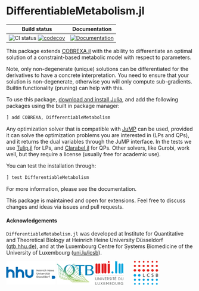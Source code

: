 # DifferentiableMetabolism.jl

| Build status | Documentation |
|:---:|:---:|
| ![CI status](https://github.com/stelmo/DifferentiableMetabolism.jl/workflows/CI/badge.svg) [![codecov](https://codecov.io/gh/stelmo/DifferentiableMetabolism.jl/branch/master/graph/badge.svg?token=A2ui7exGIH)](https://codecov.io/gh/stelmo/DifferentiableMetabolism.jl) | [![Documentation](https://img.shields.io/badge/documentation-8e44ad)](https://stelmo.github.io/DifferentiableMetabolism.jl/dev) |

This package extends [COBREXA.jl](https://github.com/LCSB-BioCore/COBREXA.jl)
with the ability to differentiate an optimal solution of a constraint-based
metabolic model with respect to parameters.

Note, only non-degenerate (unique) solutions can be differentiated for the
derivatives to have a concrete interpretation. You need to ensure that your
solution is non-degenerate, otherwise you will only compute sub-gradients.
Builtin functionality (pruning) can help with this.

To use this package, [download and install Julia](https://julialang.org/downloads/), and add
the following packages using the built in package manager:
```julia
] add COBREXA, DifferentiableMetabolism
```
Any optimization solver that is compatible with [JuMP](https://jump.dev/)
can be used, provided it can solve the optimization problems you are interested
in (LPs and QPs), and it returns the dual variables through the JuMP interface.
In the tests we use [Tulip.jl](https://github.com/ds4dm/Tulip.jl) for LPs, and
[Clarabel.jl](https://github.com/oxfordcontrol/Clarabel.jl) for QPs. Other
solvers, like Gurobi, work well, but they require a license (usually free for
academic use).

You can test the installation through:
```julia
] test DifferentiableMetabolism
```

For more information, please see the documentation.

This package is maintained and open for extensions. Feel free to discuss changes
and ideas via issues and pull requests.

#### Acknowledgements

`DifferentiableMetabolism.jl` was developed at Institute for Quantitative and
Theoretical Biology at Heinrich Heine University Düsseldorf
([qtb.hhu.de](https://www.qtb.hhu.de/en/)), and at the Luxembourg Centre for
Systems Biomedicine of the University of Luxembourg
([uni.lu/lcsb](https://www.uni.lu/lcsb)).

<img src="docs/src/assets/hhu.svg" alt="HHU logo" height="64px" style="height:64px; width:auto">   <img src="docs/src/assets/qtb.svg" alt="QTB logo" height="64px" style="height:64px; width:auto">   <img src="docs/src/assets/unilu.svg" alt="Uni.lu logo" height="64px">   <img src="docs/src/assets/lcsb.svg" alt="LCSB logo" height="64px">
